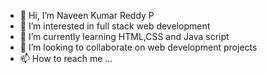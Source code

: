 - 👋 Hi, I’m Naveen Kumar Reddy P
- 👀 I’m interested in full stack web development
- 🌱 I’m currently learning HTML,CSS and Java script
- 💞️ I’m looking to collaborate on web development projects
- 📫 How to reach me ...

<!---
naveenkumarreddyp/naveenkumarreddyp is a ✨ special ✨ repository because its `README.md` (this file) appears on your GitHub profile.
You can click the Preview link to take a look at your changes.
--->
